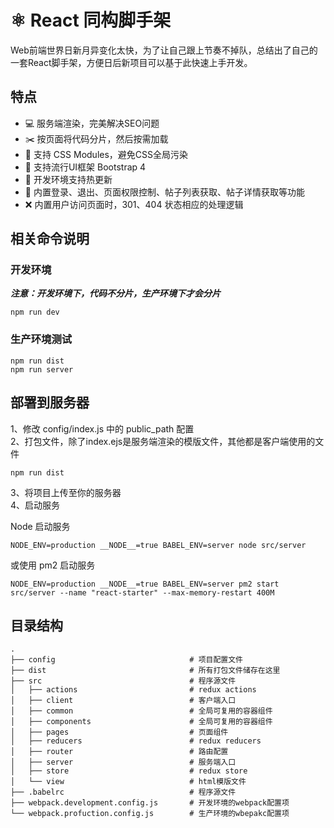 # ⚛️ React 同构脚手架
Web前端世界日新月异变化太快，为了让自己跟上节奏不掉队，总结出了自己的一套React脚手架，方便日后新项目可以基于此快速上手开发。

## 特点
 + 💻 服务端渲染，完美解决SEO问题
 + ✂️ 按页面将代码分片，然后按需加载
 + 🍵 支持 CSS Modules，避免CSS全局污染
 + 🎨 支持流行UI框架 Bootstrap 4
 + 🚀 开发环境支持热更新
 + 🐂 内置登录、退出、页面权限控制、帖子列表获取、帖子详情获取等功能
 + ❌ 内置用户访问页面时，301、404 状态相应的处理逻辑  



## 相关命令说明

### 开发环境  

***注意：开发环境下，代码不分片，生产环境下才会分片***

```
npm run dev
```

### 生产环境测试


```
npm run dist
npm run server
```

## 部署到服务器
1、修改 config/index.js 中的 public_path 配置  
2、打包文件，除了index.ejs是服务端渲染的模版文件，其他都是客户端使用的文件

```
npm run dist 
```
  
3、将项目上传至你的服务器  
4、启动服务  

Node 启动服务

```
NODE_ENV=production __NODE__=true BABEL_ENV=server node src/server
```

或使用 pm2 启动服务

```
NODE_ENV=production __NODE__=true BABEL_ENV=server pm2 start src/server --name "react-starter" --max-memory-restart 400M
```
## 目录结构

```
.
├── config                    			# 项目配置文件
├── dist                    			# 所有打包文件储存在这里
├── src                      			# 程序源文件
│   ├── actions              			# redux actions
│   ├── client           	  			# 客户端入口
│   ├── common               			# 全局可复用的容器组件
│   ├── components          			# 全局可复用的容器组件
│   ├── pages                			# 页面组件
│   ├── reducers             			# redux reducers
│   ├── router               			# 路由配置
│   ├── server               			# 服务端入口
│   ├── store                			# redux store
│   └── view                 			# html模版文件
├── .babelrc                      		# 程序源文件
├── webpack.development.config.js       # 开发环境的webpack配置项
└── webpack.profuction.config.js        # 生产环境的wbepakc配置项
```

